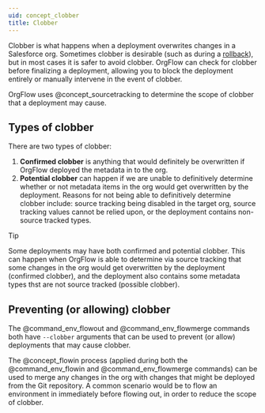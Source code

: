 ```yaml
---
uid: concept_clobber
title: Clobber
---
```


Clobber is what happens when a deployment overwrites changes in a Salesforce org. Sometimes clobber is desirable (such as during a [rollback](xref:concept_rollback)), but in most cases it is safer to avoid clobber. OrgFlow can check for clobber before finalizing a deployment, allowing you to block the deployment entirely or manually intervene in the event of clobber.

OrgFlow uses @concept_sourcetracking to determine the scope of clobber that a deployment may cause.

## Types of clobber

There are two types of clobber:

1. **Confirmed clobber** is anything that would definitely be overwritten if OrgFlow deployed the metadata in to the org.
1. **Potential clobber** can happen if we are unable to definitively determine whether or not metadata items in the org would get overwritten by the deployment. Reasons for not being able to definitively determine clobber include: source tracking being disabled in the target org, source tracking values cannot be relied upon, or the deployment contains non-source tracked types.

> [!TIP]
> Some deployments may have both confirmed and potential clobber. This can happen when OrgFlow is able to determine via source tracking that some changes in the org would get overwritten by the deployment (confirmed clobber), and the deployment also contains some metadata types thst are not source tracked (possible clobber).

## Preventing (or allowing) clobber

The @command_env_flowout and @command_env_flowmerge commands both have `--clobber` arguments that can be used to prevent (or allow) deployments that may cause clobber. 

The @concept_flowin process (applied during both the @command_env_flowin and @command_env_flowmerge commands) can be used to merge any changes in the org with changes that might be deployed from the Git repository. A common scenario would be to flow an environment in immediately before flowing out, in order to reduce the scope of clobber.
